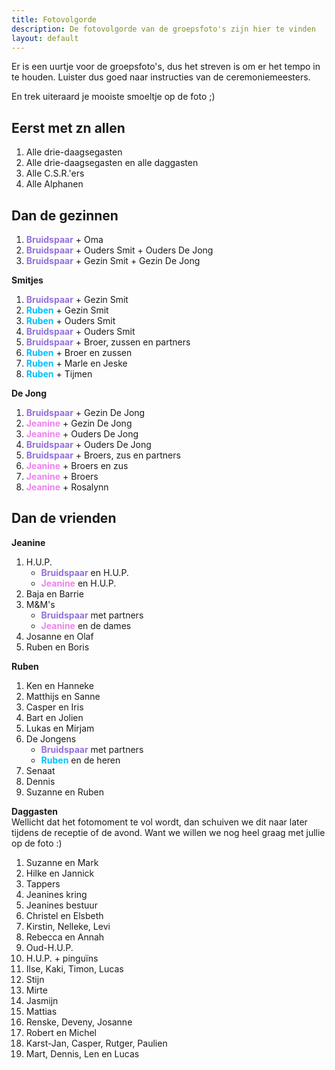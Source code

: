 ```yaml
---
title: Fotovolgorde
description: De fotovolgorde van de groepsfoto's zijn hier te vinden
layout: default
---
```


Er is een uurtje voor de groepsfoto's, dus het streven is om er het tempo in te houden. 
Luister dus goed naar instructies van de ceremoniemeesters.

En trek uiteraard je mooiste smoeltje op de foto ;)

## Eerst met zn allen
1. Alle drie-daagsegasten
1. Alle drie-daagsegasten en alle daggasten
1. Alle C.S.R.'ers
1. Alle Alphanen

## Dan de gezinnen
1. <b style="color: MediumPurple;">Bruidspaar</b> + Oma
1. <b style="color: MediumPurple;">Bruidspaar</b> + Ouders Smit + Ouders De Jong
1. <b style="color: MediumPurple;">Bruidspaar</b> + Gezin Smit + Gezin De Jong

**Smitjes**
1. <b style="color: MediumPurple;">Bruidspaar</b> + Gezin Smit
1. <b style="color: deepskyblue;">Ruben</b> + Gezin Smit
1. <b style="color: deepskyblue;">Ruben</b> + Ouders Smit
1. <b style="color: MediumPurple;">Bruidspaar</b> + Ouders Smit
1. <b style="color: MediumPurple;">Bruidspaar</b> + Broer, zussen en partners
1. <b style="color: deepskyblue;">Ruben</b> + Broer en zussen
1. <b style="color: deepskyblue;">Ruben</b> + Marle en Jeske
1. <b style="color: deepskyblue;">Ruben</b> + Tijmen

**De Jong**
1. <b style="color: MediumPurple;">Bruidspaar</b> + Gezin De Jong
1. <b style="color: violet;">Jeanine</b> + Gezin De Jong
1. <b style="color: violet;">Jeanine</b> + Ouders De Jong
1. <b style="color: MediumPurple;">Bruidspaar</b> + Ouders De Jong
1. <b style="color: MediumPurple;">Bruidspaar</b> + Broers, zus en partners
1. <b style="color: violet;">Jeanine</b> + Broers en zus
1. <b style="color: violet;">Jeanine</b> + Broers
1. <b style="color: violet;">Jeanine</b> + Rosalynn

## Dan de vrienden
**Jeanine**
1. H.U.P.
   * <b style="color: MediumPurple;">Bruidspaar</b> en H.U.P.
   * <b style="color: violet;">Jeanine</b> en H.U.P.
1. Baja en Barrie
1. M&M's
    * <b style="color: MediumPurple;">Bruidspaar</b> met partners
    * <b style="color: violet;">Jeanine</b> en de dames
1. Josanne en Olaf
1. Ruben en Boris

**Ruben**
1. Ken en Hanneke
1. Matthijs en Sanne
1. Casper en Iris
1. Bart en Jolien
1. Lukas en Mirjam
1. De Jongens
   * <b style="color: MediumPurple;">Bruidspaar</b> met partners
   * <b style="color: deepskyblue;">Ruben</b> en de heren
1. Senaat  
1. Dennis
1. Suzanne en Ruben

**Daggasten**   
Wellicht dat het fotomoment te vol wordt, dan schuiven we dit naar later tijdens de receptie of de avond. Want we willen we nog heel graag met jullie op de foto :)
1. Suzanne en Mark
1. Hilke en Jannick
1. Tappers
1. Jeanines kring
1. Jeanines bestuur
1. Christel en Elsbeth
1. Kirstin, Nelleke, Levi
1. Rebecca en Annah
1. Oud-H.U.P.
1. H.U.P. + pinguïns
1. Ilse, Kaki, Timon, Lucas
1. Stijn
1. Mirte
1. Jasmijn
1. Mattias
1. Renske, Deveny, Josanne
1. Robert en Michel
1. Karst-Jan, Casper, Rutger, Paulien
1. Mart, Dennis, Len en Lucas
